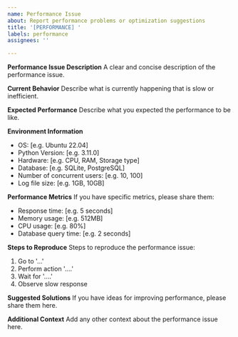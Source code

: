 ```yaml
---
name: Performance Issue
about: Report performance problems or optimization suggestions
title: '[PERFORMANCE] '
labels: performance
assignees: ''

---
```


**Performance Issue Description**
A clear and concise description of the performance issue.

**Current Behavior**
Describe what is currently happening that is slow or inefficient.

**Expected Performance**
Describe what you expected the performance to be like.

**Environment Information**
- OS: [e.g. Ubuntu 22.04]
- Python Version: [e.g. 3.11.0]
- Hardware: [e.g. CPU, RAM, Storage type]
- Database: [e.g. SQLite, PostgreSQL]
- Number of concurrent users: [e.g. 10, 100]
- Log file size: [e.g. 1GB, 10GB]

**Performance Metrics**
If you have specific metrics, please share them:
- Response time: [e.g. 5 seconds]
- Memory usage: [e.g. 512MB]
- CPU usage: [e.g. 80%]
- Database query time: [e.g. 2 seconds]

**Steps to Reproduce**
Steps to reproduce the performance issue:
1. Go to '...'
2. Perform action '....'
3. Wait for '....'
4. Observe slow response

**Suggested Solutions**
If you have ideas for improving performance, please share them here.

**Additional Context**
Add any other context about the performance issue here.
